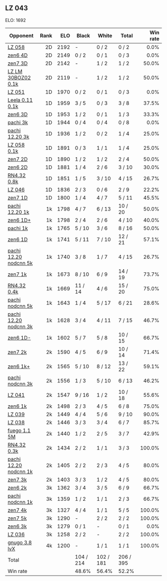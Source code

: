 ## LZ 043 ##

ELO: 1692

Opponent | Rank | ELO | Black | White | Total | Win rate
---------|-----:|----:|-------|-------|-------|-------:
[LZ 058](LZ%20058.md) | 2D | 2192 | - | 0 / 2 | 0 / 2 | 0.0%
[zen6 4D](zen6%204D.md) | 2D | 2149 | 0 / 2 | 0 / 1 | 0 / 3 | 0.0%
[zen7 3D](zen7%203D.md) | 2D | 2142 | - | 1 / 2 | 1 / 2 | 50.0%
[LZ LM 30BOZ02 0.1k](LZ%20LM%2030BOZ02%200.1k.md) | 2D | 2119 | - | 1 / 2 | 1 / 2 | 50.0%
[LZ 051](LZ%20051.md) | 1D | 1970 | 0 / 2 | 0 / 1 | 0 / 3 | 0.0%
[Leela 0.11 0.1k](Leela%200.11%200.1k.md) | 1D | 1959 | 3 / 5 | 0 / 3 | 3 / 8 | 37.5%
[zen6 3D](zen6%203D.md) | 1D | 1953 | 1 / 2 | 0 / 1 | 1 / 3 | 33.3%
[pachi 3k](pachi%203k.md) | 1D | 1944 | 0 / 4 | 0 / 4 | 0 / 8 | 0.0%
[pachi 12.20 3k](pachi%2012.20%203k.md) | 1D | 1936 | 1 / 2 | 0 / 2 | 1 / 4 | 25.0%
[LZ 058 0.1k](LZ%20058%200.1k.md) | 1D | 1891 | 0 / 3 | 1 / 1 | 1 / 4 | 25.0%
[zen7 2D](zen7%202D.md) | 1D | 1890 | 1 / 2 | 1 / 2 | 2 / 4 | 50.0%
[zen6 2D](zen6%202D.md) | 1D | 1881 | 1 / 4 | 2 / 6 | 3 / 10 | 30.0%
[RN4.32 0.8k](RN4.32%200.8k.md) | 1D | 1851 | 1 / 5 | 3 / 10 | 4 / 15 | 26.7%
[LZ 046](LZ%20046.md) | 1D | 1836 | 2 / 3 | 0 / 6 | 2 / 9 | 22.2%
[zen7 1D](zen7%201D.md) | 1D | 1800 | 1 / 4 | 4 / 7 | 5 / 11 | 45.5%
[pachi 12.20 1k](pachi%2012.20%201k.md) | 1k | 1798 | 4 / 7 | 6 / 13 | 10 / 20 | 50.0%
[zen6 1D+](zen6%201D+.md) | 1k | 1798 | 2 / 4 | 2 / 6 | 4 / 10 | 40.0%
[pachi 1k](pachi%201k.md) | 1k | 1765 | 5 / 10 | 3 / 6 | 8 / 16 | 50.0%
[zen6 1D](zen6%201D.md) | 1k | 1741 | 5 / 11 | 7 / 10 | 12 / 21 | 57.1%
[pachi 12.20 nodcnn 5k](pachi%2012.20%20nodcnn%205k.md) | 1k | 1740 | 3 / 8 | 1 / 7 | 4 / 15 | 26.7%
[zen7 1k](zen7%201k.md) | 1k | 1673 | 8 / 10 | 6 / 9 | 14 / 19 | 73.7%
[RN4.32 0.4k](RN4.32%200.4k.md) | 1k | 1669 | 11 / 14 | 4 / 6 | 15 / 20 | 75.0%
[pachi nodcnn 5k](pachi%20nodcnn%205k.md) | 1k | 1643 | 1 / 4 | 5 / 17 | 6 / 21 | 28.6%
[pachi 12.20 nodcnn 3k](pachi%2012.20%20nodcnn%203k.md) | 1k | 1628 | 3 / 4 | 4 / 11 | 7 / 15 | 46.7%
[zen6 1D-](zen6%201D-.md) | 1k | 1602 | 5 / 7 | 5 / 8 | 10 / 15 | 66.7%
[zen7 2k](zen7%202k.md) | 2k | 1590 | 4 / 5 | 6 / 9 | 10 / 14 | 71.4%
[zen6 1k+](zen6%201k+.md) | 2k | 1565 | 5 / 10 | 8 / 12 | 13 / 22 | 59.1%
[pachi nodcnn 3k](pachi%20nodcnn%203k.md) | 2k | 1556 | 1 / 3 | 5 / 10 | 6 / 13 | 46.2%
[LZ 041](LZ%20041.md) | 2k | 1547 | 9 / 16 | 1 / 2 | 10 / 18 | 55.6%
[zen6 1k](zen6%201k.md) | 2k | 1498 | 2 / 3 | 4 / 5 | 6 / 8 | 75.0%
[LZ 039](LZ%20039.md) | 2k | 1449 | 4 / 4 | 5 / 6 | 9 / 10 | 90.0%
[LZ 038](LZ%20038.md) | 2k | 1446 | 3 / 3 | 3 / 4 | 6 / 7 | 85.7%
[fuego 1.1 5M](fuego%201.1%205M.md) | 2k | 1440 | 1 / 2 | 2 / 5 | 3 / 7 | 42.9%
[RN4.32 0.3k](RN4.32%200.3k.md) | 2k | 1434 | 2 / 2 | 1 / 1 | 3 / 3 | 100.0%
[pachi 12.20 nodcnn 1k](pachi%2012.20%20nodcnn%201k.md) | 2k | 1405 | 2 / 2 | 2 / 3 | 4 / 5 | 80.0%
[zen7 3k](zen7%203k.md) | 2k | 1403 | 3 / 3 | 1 / 2 | 4 / 5 | 80.0%
[zen6 2k](zen6%202k.md) | 3k | 1362 | 3 / 4 | 3 / 5 | 6 / 9 | 66.7%
[pachi nodcnn 1k](pachi%20nodcnn%201k.md) | 3k | 1359 | 1 / 2 | 1 / 1 | 2 / 3 | 66.7%
[zen7 4k](zen7%204k.md) | 3k | 1327 | 4 / 4 | 1 / 1 | 5 / 5 | 100.0%
[zen7 5k](zen7%205k.md) | 3k | 1290 | - | 2 / 2 | 2 / 2 | 100.0%
[zen6 3k](zen6%203k.md) | 3k | 1279 | 0 / 1 | - | 0 / 1 | 0.0%
[LZ 036](LZ%20036.md) | 3k | 1258 | 2 / 2 | - | 2 / 2 | 100.0%
[gnugo 3.8 lvX](gnugo%203.8%20lvX.md) | 4k | 1200 | - | 1 / 1 | 1 / 1 | 100.0%
Total | | | 104 / 214 | 102 / 181 | 206 / 395 | 
Win rate| | | 48.6% | 56.4% | 52.2% | 
